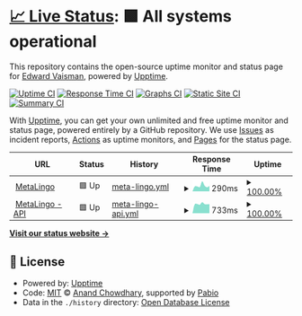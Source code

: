 # [📈 Live Status](https://eddyv.github.io/voila-upptime): <!--live status--> **🟩 All systems operational**

This repository contains the open-source uptime monitor and status page for [Edward Vaisman](https://edwardvaisman.ca/), powered by [Upptime](https://github.com/upptime/upptime).

[![Uptime CI](https://github.com/eddyv/voila-upptime/workflows/Uptime%20CI/badge.svg)](https://github.com/eddyv/voila-upptime/actions?query=workflow%3A%22Uptime+CI%22)
[![Response Time CI](https://github.com/eddyv/voila-upptime/workflows/Response%20Time%20CI/badge.svg)](https://github.com/eddyv/voila-upptime/actions?query=workflow%3A%22Response+Time+CI%22)
[![Graphs CI](https://github.com/eddyv/voila-upptime/workflows/Graphs%20CI/badge.svg)](https://github.com/eddyv/voila-upptime/actions?query=workflow%3A%22Graphs+CI%22)
[![Static Site CI](https://github.com/eddyv/voila-upptime/workflows/Static%20Site%20CI/badge.svg)](https://github.com/eddyv/voila-upptime/actions?query=workflow%3A%22Static+Site+CI%22)
[![Summary CI](https://github.com/eddyv/voila-upptime/workflows/Summary%20CI/badge.svg)](https://github.com/eddyv/voila-upptime/actions?query=workflow%3A%22Summary+CI%22)

With [Upptime](https://upptime.js.org), you can get your own unlimited and free uptime monitor and status page, powered entirely by a GitHub repository. We use [Issues](https://github.com/eddyv/voila-upptime/issues) as incident reports, [Actions](https://github.com/eddyv/voila-upptime/actions) as uptime monitors, and [Pages](https://eddyv.github.io/voila-upptime) for the status page.

<!--start: status pages-->
<!-- This summary is generated by Upptime (https://github.com/upptime/upptime) -->
<!-- Do not edit this manually, your changes will be overwritten -->
<!-- prettier-ignore -->
| URL | Status | History | Response Time | Uptime |
| --- | ------ | ------- | ------------- | ------ |
| <img alt="" src="https://icons.duckduckgo.com/ip3/metalingo.ca.ico" height="13"> [MetaLingo](http://metalingo.ca/) | 🟩 Up | [meta-lingo.yml](https://github.com/eddyv/voila-upptime/commits/HEAD/history/meta-lingo.yml) | <details><summary><img alt="Response time graph" src="./graphs/meta-lingo/response-time-week.png" height="20"> 290ms</summary><br><a href="https://eddyv.github.io/voila-upptime/history/meta-lingo"><img alt="Response time 353" src="https://img.shields.io/endpoint?url=https%3A%2F%2Fraw.githubusercontent.com%2Feddyv%2Fvoila-upptime%2FHEAD%2Fapi%2Fmeta-lingo%2Fresponse-time.json"></a><br><a href="https://eddyv.github.io/voila-upptime/history/meta-lingo"><img alt="24-hour response time 277" src="https://img.shields.io/endpoint?url=https%3A%2F%2Fraw.githubusercontent.com%2Feddyv%2Fvoila-upptime%2FHEAD%2Fapi%2Fmeta-lingo%2Fresponse-time-day.json"></a><br><a href="https://eddyv.github.io/voila-upptime/history/meta-lingo"><img alt="7-day response time 290" src="https://img.shields.io/endpoint?url=https%3A%2F%2Fraw.githubusercontent.com%2Feddyv%2Fvoila-upptime%2FHEAD%2Fapi%2Fmeta-lingo%2Fresponse-time-week.json"></a><br><a href="https://eddyv.github.io/voila-upptime/history/meta-lingo"><img alt="30-day response time 353" src="https://img.shields.io/endpoint?url=https%3A%2F%2Fraw.githubusercontent.com%2Feddyv%2Fvoila-upptime%2FHEAD%2Fapi%2Fmeta-lingo%2Fresponse-time-month.json"></a><br><a href="https://eddyv.github.io/voila-upptime/history/meta-lingo"><img alt="1-year response time 353" src="https://img.shields.io/endpoint?url=https%3A%2F%2Fraw.githubusercontent.com%2Feddyv%2Fvoila-upptime%2FHEAD%2Fapi%2Fmeta-lingo%2Fresponse-time-year.json"></a></details> | <details><summary><a href="https://eddyv.github.io/voila-upptime/history/meta-lingo">100.00%</a></summary><a href="https://eddyv.github.io/voila-upptime/history/meta-lingo"><img alt="All-time uptime 100.00%" src="https://img.shields.io/endpoint?url=https%3A%2F%2Fraw.githubusercontent.com%2Feddyv%2Fvoila-upptime%2FHEAD%2Fapi%2Fmeta-lingo%2Fuptime.json"></a><br><a href="https://eddyv.github.io/voila-upptime/history/meta-lingo"><img alt="24-hour uptime 100.00%" src="https://img.shields.io/endpoint?url=https%3A%2F%2Fraw.githubusercontent.com%2Feddyv%2Fvoila-upptime%2FHEAD%2Fapi%2Fmeta-lingo%2Fuptime-day.json"></a><br><a href="https://eddyv.github.io/voila-upptime/history/meta-lingo"><img alt="7-day uptime 100.00%" src="https://img.shields.io/endpoint?url=https%3A%2F%2Fraw.githubusercontent.com%2Feddyv%2Fvoila-upptime%2FHEAD%2Fapi%2Fmeta-lingo%2Fuptime-week.json"></a><br><a href="https://eddyv.github.io/voila-upptime/history/meta-lingo"><img alt="30-day uptime 100.00%" src="https://img.shields.io/endpoint?url=https%3A%2F%2Fraw.githubusercontent.com%2Feddyv%2Fvoila-upptime%2FHEAD%2Fapi%2Fmeta-lingo%2Fuptime-month.json"></a><br><a href="https://eddyv.github.io/voila-upptime/history/meta-lingo"><img alt="1-year uptime 100.00%" src="https://img.shields.io/endpoint?url=https%3A%2F%2Fraw.githubusercontent.com%2Feddyv%2Fvoila-upptime%2FHEAD%2Fapi%2Fmeta-lingo%2Fuptime-year.json"></a></details>
| <img alt="" src="https://icons.duckduckgo.com/ip3/api.metalingo.ca.ico" height="13"> [MetaLingo - API](https://api.metalingo.ca/actuator/health) | 🟩 Up | [meta-lingo-api.yml](https://github.com/eddyv/voila-upptime/commits/HEAD/history/meta-lingo-api.yml) | <details><summary><img alt="Response time graph" src="./graphs/meta-lingo-api/response-time-week.png" height="20"> 733ms</summary><br><a href="https://eddyv.github.io/voila-upptime/history/meta-lingo-api"><img alt="Response time 791" src="https://img.shields.io/endpoint?url=https%3A%2F%2Fraw.githubusercontent.com%2Feddyv%2Fvoila-upptime%2FHEAD%2Fapi%2Fmeta-lingo-api%2Fresponse-time.json"></a><br><a href="https://eddyv.github.io/voila-upptime/history/meta-lingo-api"><img alt="24-hour response time 717" src="https://img.shields.io/endpoint?url=https%3A%2F%2Fraw.githubusercontent.com%2Feddyv%2Fvoila-upptime%2FHEAD%2Fapi%2Fmeta-lingo-api%2Fresponse-time-day.json"></a><br><a href="https://eddyv.github.io/voila-upptime/history/meta-lingo-api"><img alt="7-day response time 733" src="https://img.shields.io/endpoint?url=https%3A%2F%2Fraw.githubusercontent.com%2Feddyv%2Fvoila-upptime%2FHEAD%2Fapi%2Fmeta-lingo-api%2Fresponse-time-week.json"></a><br><a href="https://eddyv.github.io/voila-upptime/history/meta-lingo-api"><img alt="30-day response time 791" src="https://img.shields.io/endpoint?url=https%3A%2F%2Fraw.githubusercontent.com%2Feddyv%2Fvoila-upptime%2FHEAD%2Fapi%2Fmeta-lingo-api%2Fresponse-time-month.json"></a><br><a href="https://eddyv.github.io/voila-upptime/history/meta-lingo-api"><img alt="1-year response time 791" src="https://img.shields.io/endpoint?url=https%3A%2F%2Fraw.githubusercontent.com%2Feddyv%2Fvoila-upptime%2FHEAD%2Fapi%2Fmeta-lingo-api%2Fresponse-time-year.json"></a></details> | <details><summary><a href="https://eddyv.github.io/voila-upptime/history/meta-lingo-api">100.00%</a></summary><a href="https://eddyv.github.io/voila-upptime/history/meta-lingo-api"><img alt="All-time uptime 100.00%" src="https://img.shields.io/endpoint?url=https%3A%2F%2Fraw.githubusercontent.com%2Feddyv%2Fvoila-upptime%2FHEAD%2Fapi%2Fmeta-lingo-api%2Fuptime.json"></a><br><a href="https://eddyv.github.io/voila-upptime/history/meta-lingo-api"><img alt="24-hour uptime 100.00%" src="https://img.shields.io/endpoint?url=https%3A%2F%2Fraw.githubusercontent.com%2Feddyv%2Fvoila-upptime%2FHEAD%2Fapi%2Fmeta-lingo-api%2Fuptime-day.json"></a><br><a href="https://eddyv.github.io/voila-upptime/history/meta-lingo-api"><img alt="7-day uptime 100.00%" src="https://img.shields.io/endpoint?url=https%3A%2F%2Fraw.githubusercontent.com%2Feddyv%2Fvoila-upptime%2FHEAD%2Fapi%2Fmeta-lingo-api%2Fuptime-week.json"></a><br><a href="https://eddyv.github.io/voila-upptime/history/meta-lingo-api"><img alt="30-day uptime 100.00%" src="https://img.shields.io/endpoint?url=https%3A%2F%2Fraw.githubusercontent.com%2Feddyv%2Fvoila-upptime%2FHEAD%2Fapi%2Fmeta-lingo-api%2Fuptime-month.json"></a><br><a href="https://eddyv.github.io/voila-upptime/history/meta-lingo-api"><img alt="1-year uptime 100.00%" src="https://img.shields.io/endpoint?url=https%3A%2F%2Fraw.githubusercontent.com%2Feddyv%2Fvoila-upptime%2FHEAD%2Fapi%2Fmeta-lingo-api%2Fuptime-year.json"></a></details>

<!--end: status pages-->

[**Visit our status website →**](https://eddyv.github.io/voila-upptime)

## 📄 License

- Powered by: [Upptime](https://github.com/upptime/upptime)
- Code: [MIT](./LICENSE) © [Anand Chowdhary](https://anandchowdhary.com), supported by [Pabio](https://pabio.com)
- Data in the `./history` directory: [Open Database License](https://opendatacommons.org/licenses/odbl/1-0/)

